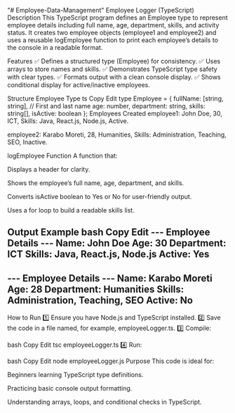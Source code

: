 "# Employee-Data-Management" 
Employee Logger (TypeScript)
Description
This TypeScript program defines an Employee type to represent employee details including full name, age, department, skills, and activity status. It creates two employee objects (employee1 and employee2) and uses a reusable logEmployee function to print each employee’s details to the console in a readable format.

Features
✅ Defines a structured type (Employee) for consistency.
✅ Uses arrays to store names and skills.
✅ Demonstrates TypeScript type safety with clear types.
✅ Formats output with a clean console display.
✅ Shows conditional display for active/inactive employees.

Structure
Employee Type
ts
Copy
Edit
type Employee = {
    fullName: [string, string], // First and last name
    age: number,
    department: string,
    skills: string[],
    isActive: boolean
};
Employees Created
employee1: John Doe, 30, ICT, Skills: Java, React.js, Node.js, Active.

employee2: Karabo Moreti, 28, Humanities, Skills: Administration, Teaching, SEO, Inactive.

logEmployee Function
A function that:

Displays a header for clarity.

Shows the employee’s full name, age, department, and skills.

Converts isActive boolean to Yes or No for user-friendly output.

Uses a for loop to build a readable skills list.

Output Example
bash
Copy
Edit
--- Employee Details ---
Name: John Doe
Age: 30
Department: ICT
Skills: Java, React.js, Node.js
Active: Yes
------------------------

--- Employee Details ---
Name: Karabo Moreti
Age: 28
Department: Humanities
Skills: Administration, Teaching, SEO
Active: No
------------------------
How to Run
1️⃣ Ensure you have Node.js and TypeScript installed.
2️⃣ Save the code in a file named, for example, employeeLogger.ts.
3️⃣ Compile:

bash
Copy
Edit
tsc employeeLogger.ts
4️⃣ Run:

bash
Copy
Edit
node employeeLogger.js
Purpose
This code is ideal for:

Beginners learning TypeScript type definitions.

Practicing basic console output formatting.

Understanding arrays, loops, and conditional checks in TypeScript.
